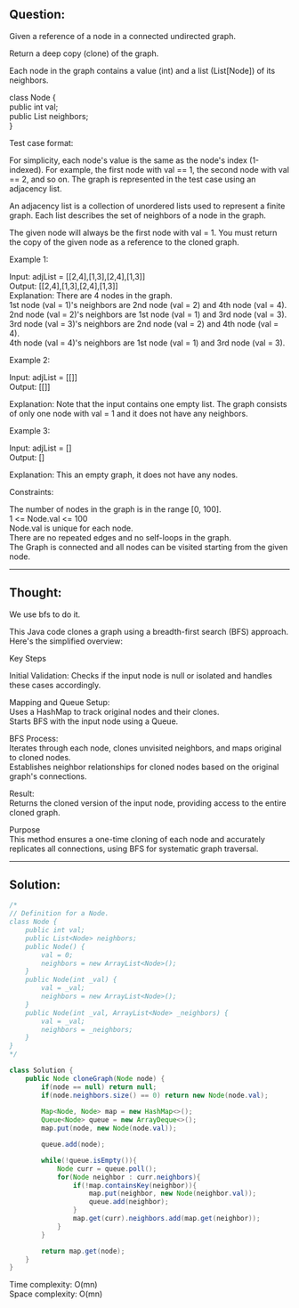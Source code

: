 ## Question:

Given a reference of a node in a connected undirected graph.  

Return a deep copy (clone) of the graph.  

Each node in the graph contains a value (int) and a list (List[Node]) of its neighbors.  

class Node {  
    public int val;  
    public List<Node> neighbors;  
}  
 
Test case format:  

For simplicity, each node's value is the same as the node's index (1-indexed). For example, the first node with val == 1, the second node with val == 2, and so on. The graph is represented in the test case using an adjacency list.  

An adjacency list is a collection of unordered lists used to represent a finite graph. Each list describes the set of neighbors of a node in the graph.  

The given node will always be the first node with val = 1. You must return the copy of the given node as a reference to the cloned graph.  

Example 1:  

Input: adjList = [[2,4],[1,3],[2,4],[1,3]]  
Output: [[2,4],[1,3],[2,4],[1,3]]  
Explanation: There are 4 nodes in the graph.  
1st node (val = 1)'s neighbors are 2nd node (val = 2) and 4th node (val = 4).  
2nd node (val = 2)'s neighbors are 1st node (val = 1) and 3rd node (val = 3).  
3rd node (val = 3)'s neighbors are 2nd node (val = 2) and 4th node (val = 4).  
4th node (val = 4)'s neighbors are 1st node (val = 1) and 3rd node (val = 3).  

Example 2:  

Input: adjList = [[]]  
Output: [[]]  

Explanation: Note that the input contains one empty list. The graph consists of only one node with val = 1 and it does not have any neighbors.  

Example 3:  

Input: adjList = []  
Output: []  

Explanation: This an empty graph, it does not have any nodes.  
 
Constraints:  

The number of nodes in the graph is in the range [0, 100].  
1 <= Node.val <= 100  
Node.val is unique for each node.  
There are no repeated edges and no self-loops in the graph.  
The Graph is connected and all nodes can be visited starting from the given node.  

---
## Thought:
We use bfs to do it.

This Java code clones a graph using a breadth-first search (BFS) approach. Here's the simplified overview:  

Key Steps  

Initial Validation: Checks if the input node is null or isolated and handles these cases accordingly.  

Mapping and Queue Setup:  
Uses a HashMap to track original nodes and their clones.  
Starts BFS with the input node using a Queue.  

BFS Process:  
Iterates through each node, clones unvisited neighbors, and maps original to cloned nodes.  
Establishes neighbor relationships for cloned nodes based on the original graph's connections.  

Result:  
Returns the cloned version of the input node, providing access to the entire cloned graph.  

Purpose  
This method ensures a one-time cloning of each node and accurately replicates all connections, using BFS for systematic graph traversal.

---
## Solution:
```Java
/*
// Definition for a Node.
class Node {
    public int val;
    public List<Node> neighbors;
    public Node() {
        val = 0;
        neighbors = new ArrayList<Node>();
    }
    public Node(int _val) {
        val = _val;
        neighbors = new ArrayList<Node>();
    }
    public Node(int _val, ArrayList<Node> _neighbors) {
        val = _val;
        neighbors = _neighbors;
    }
}
*/

class Solution {
    public Node cloneGraph(Node node) {
        if(node == null) return null;
        if(node.neighbors.size() == 0) return new Node(node.val);
        
        Map<Node, Node> map = new HashMap<>();
        Queue<Node> queue = new ArrayDeque<>();
        map.put(node, new Node(node.val));

        queue.add(node);

        while(!queue.isEmpty()){
            Node curr = queue.poll();
            for(Node neighbor : curr.neighbors){
                if(!map.containsKey(neighbor)){
                    map.put(neighbor, new Node(neighbor.val));
                    queue.add(neighbor);
                }
                map.get(curr).neighbors.add(map.get(neighbor));
            }
        }

        return map.get(node);
    }
}
```
Time complexity: O(mn)  
Space complexity: O(mn)
